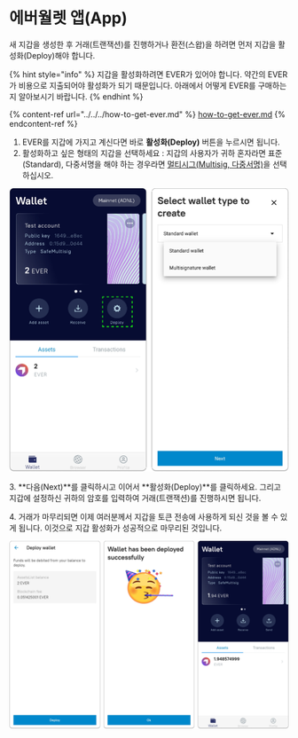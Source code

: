 # 에버월렛 앱(App)

새 지갑을 생성한 후 거래(트랜잭션)를 진행하거나 환전(스왑)을 하려면 먼저 지갑을 활성화(Deploy)해야 합니다.

{% hint style="info" %}
지갑을 활성화하려면 EVER가 있어야 합니다. 약간의 EVER가 비용으로 지출되어야 활성화가 되기 때문입니다. 아래에서 어떻게 EVER를 구매하는지 알아보시기 바랍니다.&#x20;
{% endhint %}

{% content-ref url="../../../how-to-get-ever.md" %}
[how-to-get-ever.md](../../../how-to-get-ever.md)
{% endcontent-ref %}

1. EVER를 지갑에 가지고 계신다면 바로 **활성화(Deploy)** 버튼을 누르시면 됩니다.&#x20;
2. 활성화하고 싶은 형태의 지갑을 선택하세요 : 지갑의 사용자가 귀하 혼자라면 표준(Standard), 다중서명을 해야 하는 경우라면 [멀티시그(Multisig, 다중서명)](../../../../multisig/)을 선택하십시오.&#x20;

![](<../../../../.gitbook/assets/image (2).png>)

3\. **다음(Next)**를 클릭하시고 이어서 **활성화(Deploy)**를 클릭하세요. 그리고 지갑에 설정하신 귀하의 암호를 입력하여 거래(트랜잭션)를 진행하시면 됩니다.&#x20;

4\. 거래가 마무리되면 이제 여러분께서 지갑을 토큰 전송에 사용하게 되신 것을 볼 수 있게 됩니다. 이것으로 지갑 활성화가 성공적으로 마무리된 것입니다.&#x20;

![](<../../../../.gitbook/assets/image (26).png>)
